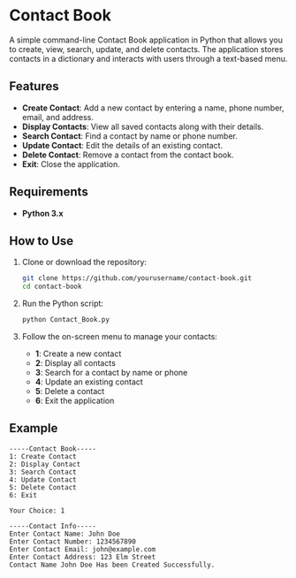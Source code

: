 # Contact Book

A simple command-line Contact Book application in Python that allows you to create, view, search, update, and delete contacts. The application stores contacts in a dictionary and interacts with users through a text-based menu.

## Features

* **Create Contact**: Add a new contact by entering a name, phone number, email, and address.
* **Display Contacts**: View all saved contacts along with their details.
* **Search Contact**: Find a contact by name or phone number.
* **Update Contact**: Edit the details of an existing contact.
* **Delete Contact**: Remove a contact from the contact book.
* **Exit**: Close the application.

## Requirements
* **Python 3.x**

## How to Use

1. Clone or download the repository:
    ```bash
    git clone https://github.com/yourusername/contact-book.git
    cd contact-book
    ```

2. Run the Python script:
    ```bash
    python Contact_Book.py
    ```

3. Follow the on-screen menu to manage your contacts:
    * **1**: Create a new contact
    * **2**: Display all contacts
    * **3**: Search for a contact by name or phone
    * **4**: Update an existing contact
    * **5**: Delete a contact
    * **6**: Exit the application

## Example

   ```text
   -----Contact Book-----
   1: Create Contact
   2: Display Contact
   3: Search Contact
   4: Update Contact
   5: Delete Contact
   6: Exit
   
   Your Choice: 1
   
   -----Contact Info-----
   Enter Contact Name: John Doe
   Enter Contact Number: 1234567890
   Enter Contact Email: john@example.com
   Enter Contact Address: 123 Elm Street
   Contact Name John Doe Has been Created Successfully.
   
